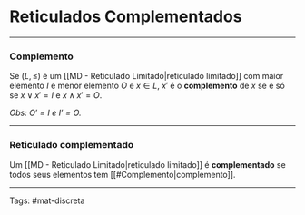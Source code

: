 # Reticulados Complementados

---

### Complemento

Se $(L,\leq)$ é um [[MD - Reticulado Limitado|reticulado limitado]] com maior elemento $I$ e menor elemento $O$ e $x \in L$, $x'$ é o **complemento** de $x$ se e só se $x \vee x' = I$ e $x \wedge x' = O$.

*Obs: $O' = I$ e $I' = O$.*

---

### Reticulado complementado

Um [[MD - Reticulado Limitado|reticulado limitado]] é **complementado** se todos seus elementos tem [[#Complemento|complemento]].

---

Tags: #mat-discreta 